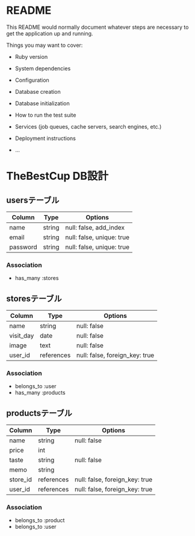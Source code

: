 # README

This README would normally document whatever steps are necessary to get the
application up and running.

Things you may want to cover:

* Ruby version

* System dependencies

* Configuration

* Database creation

* Database initialization

* How to run the test suite

* Services (job queues, cache servers, search engines, etc.)

* Deployment instructions

* ...
# TheBestCup DB設計
## usersテーブル
|Column|Type|Options|
|------|----|-------|
|name|string|null: false, add_index|
|email|string|null: false, unique: true|
|password|string|null: false, unique: true|
### Association
- has_many :stores

## storesテーブル
|Column|Type|Options|
|------|----|-------|
|name|string|null: false|
|visit_day|date|null: false|
|image|text|null: false|
|user_id|references|null: false, foreign_key: true|
### Association
- belongs_to :user
- has_many :products


## productsテーブル
|Column|Type|Options|
|------|----|-------|
|name|string|null: false|
|price|int||
|taste|string|null: false|
|memo|string||
|store_id|references|null: false, foreign_key: true|
|user_id|references|null: false, foreign_key: true|
### Association
- belongs_to :product
- belongs_to :user
